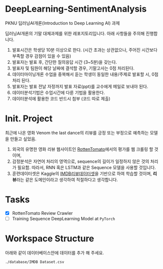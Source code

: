 # DeepLearning-SentimentAnalysis
PKNU 딥러닝AI개론(Introduction to Deep Learning AI) 과제

딥러닝AI개론의 기말 대체과제를 위한 레포지토리입니다. 아래 사항들을 주의해 진행합니다.
1. 발표시간은 학생당 10분 이상으로 한다. (시간 초과는 상관없으나, 주어진 시간보다 부족할 경우 감점이 있을 수 있음)
2. 발표자는 발표 후, 간단한 질의응답 시간 (3~5분)을 갖는다.
3. 발표자 및 팀원이 해당 날짜에 결석할 경우, 기말고사는 0점 처리된다.
4. 데이터마이닝개론 수업을 중복해서 듣는 학생이 동일한 내용/주제로 발표할 시, 0점처리 된다.
5. 발표자는 발표 전날 자정까지 발표 자료(ppt)를 교수에게 메일로 보내야 된다.
6. 데이터분석기법은 수업시간에 다룬 기법을 활용한다.
7. 데이터분석에 활용한 코드 반드시 첨부 (코드 따로 제출)

# Init. Project
최근에 나온 영화 Venom the last dance의 리뷰를 긍정 또는 부정으로 예측하는 모델을 만들고 싶었음.
1. 외국의 유명한 영화 리뷰 웹사이트인 [RottenTomato](https://www.rottentomatoes.com/m/venom_the_last_dance)에서의 평가를 웹 크롤링 할 것이며,
2. 감정분석은 자연어 처리의 영역으로, sequence의 길이가 일정하지 않은 것의 처리가 필요함. 따라서, RNN 혹은 LSTM과 같은 Sequence 모델을 사용할 것입니다.
3. 훈련데이터셋은 Kaggle의 [IMDB리뷰데이터셋](https://www.kaggle.com/datasets/lakshmi25npathi/imdb-dataset-of-50k-movie-reviews)을 기반으로 하여 학습할 것이며, **리뷰**라는 같은 도메인이라고 생각하여 적절하다고 생각합니다.

# Tasks
- [x] RottenTomato Review Crawler
- [ ] Training Sequence DeepLearning Model at `PyTorch` 

# Workspace Structure
아래와 같이 데이터베이스안에 데이터를 추가 해 주세요.
```bash
./database/IMDB Dataset.csv
```